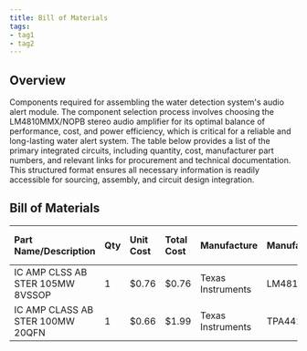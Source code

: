 ```yaml
---
title: Bill of Materials
tags:
- tag1
- tag2
---
```


## Overview
Components required for assembling the water detection system's audio alert module. The component selection process involves choosing the LM4810MMX/NOPB stereo audio amplifier for its optimal balance of performance, cost, and power efficiency, which is critical for a reliable and long-lasting water alert system. The table below provides a list of the primary integrated circuits, including quantity, cost, manufacturer part numbers, and relevant links for procurement and technical documentation. This structured format ensures all necessary information is readily accessible for sourcing, assembly, and circuit design integration.

## Bill of Materials

| **Part Name/Description** | **Qty** | **Unit Cost** | **Total Cost** | **Manufacture** | **Manufacturer #** | **Vendor Link** |**Datasheet Link** | **Schematic Reference Designators** |
|:--------------------|:----|:---------------|:-----|:--------|:-----|:-----|:----|:-----|
IC AMP CLSS AB STER 105MW 8VSSOP |1 | $0.76 | $0.76 | Texas Instruments | LM4810MMX/NOPB | [DigiKey](https://www.digikey.com/short/434j9jj9) | [Datasheet link](https://www.ti.com/general/docs/suppproductinfo.tsp?distId=10&gotoUrl=https%3A%2F%2Fwww.ti.com%2Flit%2Fgpn%2Flm4810) | U1
IC AMP CLASS AB STER 100MW 20QFN |1 | $0.66 | $1.99 | Texas Instruments | TPA4411RTJR | [Digikey](https://www.digikey.com/short/qj12zwtf) | [Datashee](https://www.ti.com/general/docs/suppproductinfo.tsp?distId=10&gotoUrl=https%3A%2F%2Fwww.ti.com%2Flit%2Fgpn%2Ftpa4411) | U1
